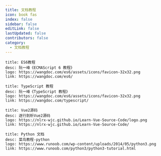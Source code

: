 ```yaml
---
title: 文档教程
icon: book fas
index: false
sidebar: false
editLink: false
lastUpdated: false
contributors: false
category:
  - 文档教程
---
```


<div class="vp-card-container">

```component VPCard
title: ES6教程
desc: 阮一峰《ECMAScript 6 教程》
logo: https://wangdoc.com/es6/assets/icons/favicon-32x32.png
link: https://wangdoc.com/es6/
```

```component VPCard
title: TypeScript 教程
desc: 阮一峰《TypeScript 教程》
logo: https://wangdoc.com/es6/assets/icons/favicon-32x32.png
link: https://wangdoc.com/typescript/
```

```component VPCard
title: Vue2源码
desc: 逐行剖析Vue2源码
logo: https://nlrx-wjc.github.io/Learn-Vue-Source-Code/logo.png
link: https://nlrx-wjc.github.io/Learn-Vue-Source-Code/
```

```component VPCard
title: Python 文档
desc: 菜鸟教程-python
logo: https://www.runoob.com/wp-content/uploads/2014/05/python3.png
link: https://www.runoob.com/python3/python3-tutorial.html
```

</div>
